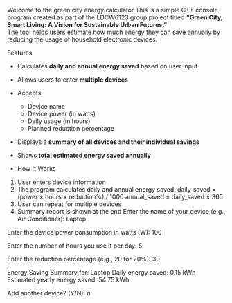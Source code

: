 Welcome to the green city energy calculator
This is a simple C++ console program created as part of the LDCW6123 group project titled **"Green City, Smart Living: A Vision for Sustainable Urban Futures."**  
The tool helps users estimate how much energy they can save annually by reducing the usage of household electronic devices.

Features

- Calculates **daily and annual energy saved** based on user input
- Allows users to enter **multiple devices**
- Accepts:
  - Device name
  - Device power (in watts)
  - Daily usage (in hours)
  - Planned reduction percentage
- Displays a **summary of all devices and their individual savings**
- Shows **total estimated energy saved annually**

-  How It Works

1. User enters device information
2. The program calculates daily and annual energy saved:
    daily_saved = (power × hours × reduction%) / 1000
    annual_saved = daily_saved × 365
3. User can repeat for multiple devices
4. Summary report is shown at the end
Enter the name of your device (e.g., Air Conditioner): Laptop

Enter the device power consumption in watts (W): 100

Enter the number of hours you use it per day: 5

Enter the reduction percentage (e.g., 20 for 20%): 30

Energy Saving Summary for: Laptop
Daily energy saved: 0.15 kWh
Estimated yearly energy saved: 54.75 kWh

Add another device? (Y/N): n

